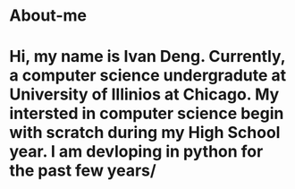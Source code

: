# About-me


# Hi, my name is Ivan Deng. Currently, a computer science undergradute at University of Illinios at Chicago. My intersted in computer science begin with scratch during my High School year. I am devloping in python for the past few years/ 
